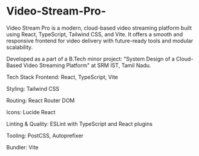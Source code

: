 # Video-Stream-Pro-
Video Stream Pro is a modern, cloud-based video streaming platform built using React, TypeScript, Tailwind CSS, and Vite. It offers a smooth and responsive frontend for video delivery with future-ready tools and modular scalability.

Developed as a part of a B.Tech minor project: "System Design of a Cloud-Based Video Streaming Platform" at SRM IST, Tamil Nadu.

Tech Stack
Frontend: React, TypeScript, Vite

Styling: Tailwind CSS

Routing: React Router DOM

Icons: Lucide React

Linting & Quality: ESLint with TypeScript and React plugins

Tooling: PostCSS, Autoprefixer

Bundler: Vite

